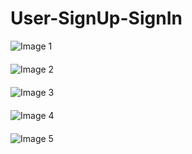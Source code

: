 # User-SignUp-SignIn
<style>
    .image-container {
        margin-bottom: 20px; /* Adjust this value to set the desired margin between images */
    }
</style>

<div class="image-container">
    <img src="https://github.com/janithht/User-SignUp-SignIn/assets/92964360/0a2864cf-3547-4ec5-9d97-5a4835bc9576" alt="Image 1">
</div>

<div class="image-container">
    <img src="https://github.com/janithht/User-SignUp-SignIn/assets/92964360/761e8eb7-9bf8-4f03-8337-ea1b761a0362" alt="Image 2">
</div>

<div class="image-container">
    <img src="https://github.com/janithht/User-SignUp-SignIn/assets/92964360/d58970ac-873c-4a2b-9c46-14c8095fae14" alt="Image 3">
</div>

<div class="image-container">
    <img src="https://github.com/janithht/User-SignUp-SignIn/assets/92964360/fb0b5df4-cb9b-436b-a93c-025df02594af" alt="Image 4">
</div>

<div class="image-container">
    <img src="https://github.com/janithht/User-SignUp-SignIn/assets/92964360/40a12a23-1caa-4852-94cf-d5872f34e898" alt="Image 5">
</div>


















